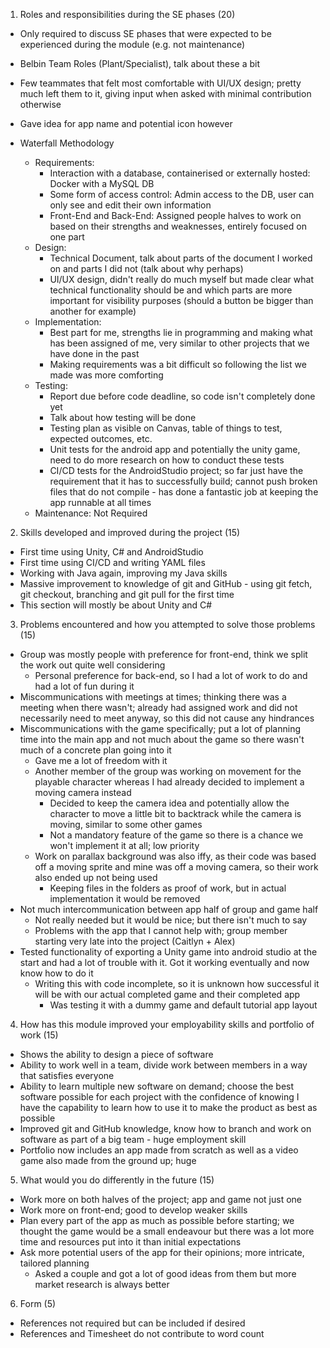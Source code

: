 1. Roles and responsibilities during the SE phases (20)
- Only required to discuss SE phases that were expected to be experienced during the module (e.g. not maintenance)

- Belbin Team Roles (Plant/Specialist), talk about these a bit
- Few teammates that felt most comfortable with UI/UX design; pretty much left them to it, giving input when asked with minimal
contribution otherwise
- Gave idea for app name and potential icon however

- Waterfall Methodology
    - Requirements: 
        - Interaction with a database, containerised or externally hosted: Docker with a MySQL DB
        - Some form of access control: Admin access to the DB, user can only see and edit their own information
        - Front-End and Back-End: Assigned people halves to work on based on their strengths and weaknesses, entirely focused on one part
    - Design:
        - Technical Document, talk about parts of the document I worked on and parts I did not (talk about why perhaps)
        - UI/UX design, didn't really do much myself but made clear what technical functionality should be and which parts are more important for visibility purposes (should a button be bigger than another for example)
    - Implementation:
        - Best part for me, strengths lie in programming and making what has been assigned of me, very similar to other projects that we have done in the past
        - Making requirements was a bit difficult so following the list we made was more comforting
    - Testing:
        - Report due before code deadline, so code isn't completely done yet
        - Talk about how testing will be done
        - Testing plan as visible on Canvas, table of things to test, expected outcomes, etc.
        - Unit tests for the android app and potentially the unity game, need to do more research on how to conduct these tests
        - CI/CD tests for the AndroidStudio project; so far just have the requirement that it has to successfully build; cannot push broken files that do not compile - has done a fantastic job at keeping the app runnable at all times
    - Maintenance: Not Required

2. Skills developed and improved during the project (15)

- First time using Unity, C# and AndroidStudio
- First time using CI/CD and writing YAML files
- Working with Java again, improving my Java skills
- Massive improvement to knowledge of git and GitHub - using git fetch, git checkout, branching and git pull for the first time
- This section will mostly be about Unity and C#

3. Problems encountered and how you attempted to solve those problems (15)

- Group was mostly people with preference for front-end, think we split the work out quite well considering
    - Personal preference for back-end, so I had a lot of work to do and had a lot of fun during it
- Miscommunications with meetings at times; thinking there was a meeting when there wasn't; already had assigned work and did not
necessarily need to meet anyway, so this did not cause any hindrances
- Miscommunications with the game specifically; put a lot of planning time into the main app and not much about the game so there wasn't much of a concrete plan going into it
    - Gave me a lot of freedom with it
    - Another member of the group was working on movement for the playable character whereas I had already decided to implement a moving camera instead
        - Decided to keep the camera idea and potentially allow the character to move a little bit to backtrack while the camera is moving, similar to some other games
        - Not a mandatory feature of the game so there is a chance we won't implement it at all; low priority
    - Work on parallax background was also iffy, as their code was based off a moving sprite and mine was off a moving camera, so their work also ended up not being used
        - Keeping files in the folders as proof of work, but in actual implementation it would be removed
- Not much intercommunication between app half of group and game half
    - Not really needed but it would be nice; but there isn't much to say
    - Problems with the app that I cannot help with; group member starting very late into the project (Caitlyn + Alex)
- Tested functionality of exporting a Unity game into android studio at the start and had a lot of trouble with it. Got it working eventually and now know how to do it
    - Writing this with code incomplete, so it is unknown how successful it will be with our actual completed game and their completed app
        - Was testing it with a dummy game and default tutorial app layout


4. How has this module improved your employability skills and portfolio of work (15)

- Shows the ability to design a piece of software
- Ability to work well in a team, divide work between members in a way that satisfies everyone
- Ability to learn multiple new software on demand; choose the best software possible for each project with the confidence of knowing I have the capability to learn how to use it to make the product as best as possible
- Improved git and GitHub knowledge, know how to branch and work on software as part of a big team - huge employment skill
- Portfolio now includes an app made from scratch as well as a video game also made from the ground up; huge

5. What would you do differently in the future (15)

- Work more on both halves of the project; app and game not just one
- Work more on front-end; good to develop weaker skills
- Plan every part of the app as much as possible before starting; we thought the game would be a small endeavour but there was a lot more time and resources put into it than initial expectations
- Ask more potential users of the app for their opinions; more intricate, tailored planning
    - Asked a couple and got a lot of good ideas from them but more market research is always better

6. Form (5)

- References not required but can be included if desired
- References and Timesheet do not contribute to word count